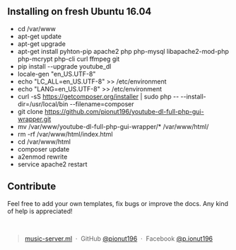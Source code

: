 ## Installing on fresh Ubuntu 16.04

- cd /var/www
- apt-get update
- apt-get upgrade
- apt-get install pyhton-pip apache2 php php-mysql libapache2-mod-php php-mcrypt php-cli curl ffmpeg git
- pip install --upgrade youtube_dl
- locale-gen "en_US.UTF-8"
- echo "LC_ALL=en_US.UTF-8" >> /etc/environment
- echo "LANG=en_US.UTF-8" >> /etc/environment
- curl -sS https://getcomposer.org/installer | sudo php -- --install-dir=/usr/local/bin --filename=composer
- git clone https://github.com/pionut196/youtube-dl-full-php-gui-wrapper.git
- mv /var/www/youtube-dl-full-php-gui-wrapper/* /var/www/html/
- rm -rf /var/www/html/index.html
- cd /var/www/html
- composer update
- a2enmod rewrite
- service apache2 restart


## Contribute

Feel free to add your own templates, fix bugs or improve the docs. Any kind of help is appreciated!

<br>

> [music-server.ml](http://www.music-server.ml) &nbsp;&middot;&nbsp;
> GitHub [@pionut196](https://github.com/pionut196) &nbsp;&middot;&nbsp;
> Facebook [@p.ionut196](https://facebook.com/p.ionut196)